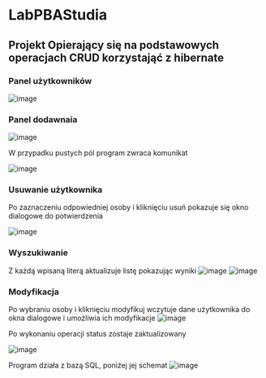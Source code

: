 # LabPBAStudia

## Projekt Opierający się na podstawowych operacjach CRUD korzystająć z hibernate

### Panel użytkowników

![image](https://github.com/PiotrPecuch/LabPBAStudia/assets/95655521/b72ffd73-5c84-4ceb-a6bf-dbc92a13baad)


### Panel dodawnaia

![image](https://github.com/PiotrPecuch/LabPBAStudia/assets/95655521/9437dafc-28e3-4c7c-9c64-8b1c8521489c)

W przypadku pustych pól program zwraca komunikat

![image](https://github.com/PiotrPecuch/LabPBAStudia/assets/95655521/0a4677d5-d880-4c60-981d-81d2867096f2)


### Usuwanie użytkownika

Po zaznaczeniu odpowiedniej osoby i kliknięciu usuń pokazuje się okno dialogowe do potwierdzenia

![image](https://github.com/PiotrPecuch/LabPBAStudia/assets/95655521/404829d1-e931-485c-81d6-aed696d99014)


### Wyszukiwanie

Z każdą wpisaną literą aktualizuje listę pokazując wyniki
![image](https://github.com/PiotrPecuch/LabPBAStudia/assets/95655521/ebb51e7f-f4cf-47b2-bf52-026688976b11)
![image](https://github.com/PiotrPecuch/LabPBAStudia/assets/95655521/7b580e17-b8ce-4c2d-a5c2-b54b9d4c7088)

### Modyfikacja

Po wybraniu osoby i kliknięciu modyfikuj wczytuje dane użytkownika do okna dialogowe i umożliwia ich modyfikacje
![image](https://github.com/PiotrPecuch/LabPBAStudia/assets/95655521/5b6c630f-f93b-4580-8f8b-00b0dd5d436a)

Po wykonaniu operacji status zostaje zaktualizowany

![image](https://github.com/PiotrPecuch/LabPBAStudia/assets/95655521/40b6fb3a-c6af-45bd-aa8d-c14b8c18d86c)


Program działa z bazą SQL, poniżej jej schemat
![image](https://github.com/PiotrPecuch/LabPBAStudia/assets/95655521/7ee565c9-a68e-40f5-8abc-3d3e03e09cd0)


